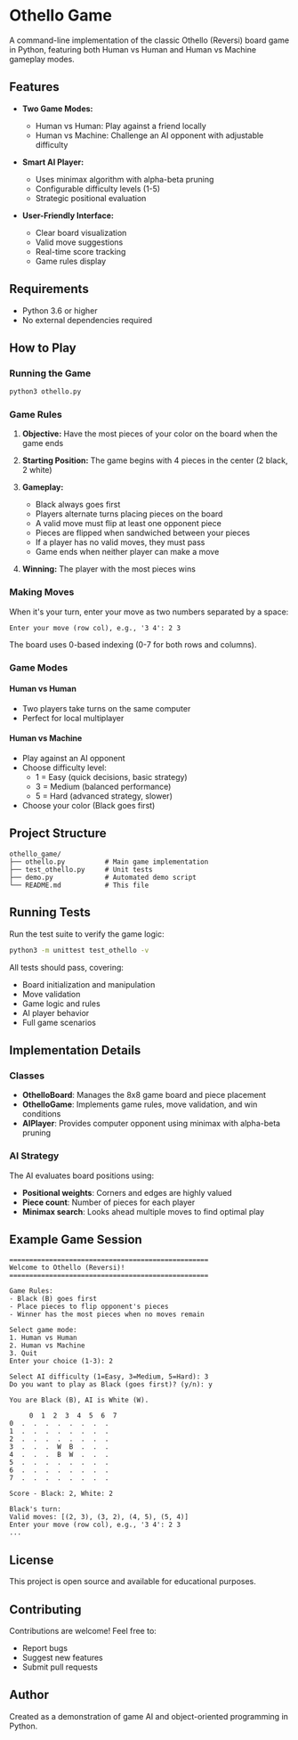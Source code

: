 # Othello Game

A command-line implementation of the classic Othello (Reversi) board game in Python, featuring both Human vs Human and Human vs Machine gameplay modes.

## Features

- **Two Game Modes:**
  - Human vs Human: Play against a friend locally
  - Human vs Machine: Challenge an AI opponent with adjustable difficulty

- **Smart AI Player:**
  - Uses minimax algorithm with alpha-beta pruning
  - Configurable difficulty levels (1-5)
  - Strategic positional evaluation

- **User-Friendly Interface:**
  - Clear board visualization
  - Valid move suggestions
  - Real-time score tracking
  - Game rules display

## Requirements

- Python 3.6 or higher
- No external dependencies required

## How to Play

### Running the Game

```bash
python3 othello.py
```

### Game Rules

1. **Objective:** Have the most pieces of your color on the board when the game ends
2. **Starting Position:** The game begins with 4 pieces in the center (2 black, 2 white)
3. **Gameplay:**
   - Black always goes first
   - Players alternate turns placing pieces on the board
   - A valid move must flip at least one opponent piece
   - Pieces are flipped when sandwiched between your pieces
   - If a player has no valid moves, they must pass
   - Game ends when neither player can make a move

4. **Winning:** The player with the most pieces wins

### Making Moves

When it's your turn, enter your move as two numbers separated by a space:
```
Enter your move (row col), e.g., '3 4': 2 3
```

The board uses 0-based indexing (0-7 for both rows and columns).

### Game Modes

#### Human vs Human
- Two players take turns on the same computer
- Perfect for local multiplayer

#### Human vs Machine
- Play against an AI opponent
- Choose difficulty level:
  - 1 = Easy (quick decisions, basic strategy)
  - 3 = Medium (balanced performance)
  - 5 = Hard (advanced strategy, slower)
- Choose your color (Black goes first)

## Project Structure

```
othello_game/
├── othello.py          # Main game implementation
├── test_othello.py     # Unit tests
├── demo.py             # Automated demo script
└── README.md           # This file
```

## Running Tests

Run the test suite to verify the game logic:

```bash
python3 -m unittest test_othello -v
```

All tests should pass, covering:
- Board initialization and manipulation
- Move validation
- Game logic and rules
- AI player behavior
- Full game scenarios

## Implementation Details

### Classes

- **OthelloBoard**: Manages the 8x8 game board and piece placement
- **OthelloGame**: Implements game rules, move validation, and win conditions
- **AIPlayer**: Provides computer opponent using minimax with alpha-beta pruning

### AI Strategy

The AI evaluates board positions using:
- **Positional weights**: Corners and edges are highly valued
- **Piece count**: Number of pieces for each player
- **Minimax search**: Looks ahead multiple moves to find optimal play

## Example Game Session

```
==================================================
Welcome to Othello (Reversi)!
==================================================

Game Rules:
- Black (B) goes first
- Place pieces to flip opponent's pieces
- Winner has the most pieces when no moves remain

Select game mode:
1. Human vs Human
2. Human vs Machine
3. Quit
Enter your choice (1-3): 2

Select AI difficulty (1=Easy, 3=Medium, 5=Hard): 3
Do you want to play as Black (goes first)? (y/n): y

You are Black (B), AI is White (W).

     0  1  2  3  4  5  6  7 
0  .  .  .  .  .  .  .  . 
1  .  .  .  .  .  .  .  . 
2  .  .  .  .  .  .  .  . 
3  .  .  .  W  B  .  .  . 
4  .  .  .  B  W  .  .  . 
5  .  .  .  .  .  .  .  . 
6  .  .  .  .  .  .  .  . 
7  .  .  .  .  .  .  .  . 

Score - Black: 2, White: 2

Black's turn:
Valid moves: [(2, 3), (3, 2), (4, 5), (5, 4)]
Enter your move (row col), e.g., '3 4': 2 3
...
```

## License

This project is open source and available for educational purposes.

## Contributing

Contributions are welcome! Feel free to:
- Report bugs
- Suggest new features
- Submit pull requests

## Author

Created as a demonstration of game AI and object-oriented programming in Python.